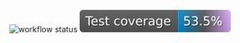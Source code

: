 ![workflow status](https://github.com/saiboby/service1/actions/workflows/test.yml/badge.svg?branch=master)
![.github/workflows/test.yml](https://raw.githubusercontent.com/saiboby/service1/badges/master/test-badge.svg)
